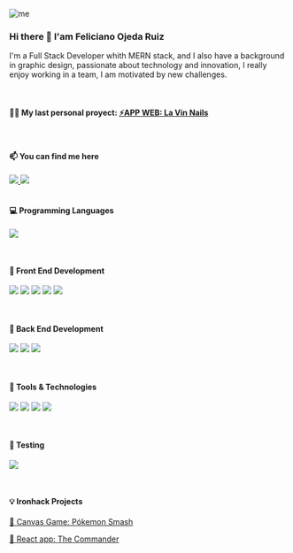 ![me](https://res.cloudinary.com/duoshgr3h/image/upload/v1693406498/Readme_Github_rounded_ejefrk.png)

### Hi there 👋 I'am Feliciano Ojeda Ruiz

I'm a Full Stack Developer whith MERN stack, and I also have a background in graphic design, passionate about technology and innovation, I really enjoy working in a team, I am motivated by new challenges.

<br>

<span>
<h4>🧑‍💻 My last personal proyect: <a href="https://la-vin-nails-app.fly.dev/"> ⚡APP WEB: La Vin Nails </a></h4> 
</span>

<br>


<h4>📫 You can find me here</h4>
  <a href="https://www.linkedin.com/in/feliciano-ojeda-ruiz/">
    <img src="https://img.shields.io/badge/LinkedIn-0077B5?style=for-the-badge&logo=linkedin&logoColor=white">
  </a>
  <a href="mailto:feliojedaruiz@gmail.com">
    <img src="https://img.shields.io/badge/Gmail-D14836?style=for-the-badge&logo=gmail&logoColor=white">
  </a>
  
<br>


<br>


<h4>💻 Programming Languages</h4>
<p>
  <img src="https://img.shields.io/badge/JavaScript-F7DF1E?style=for-the-badge&logo=javascript&logoColor=black">
</p>

<br>


<h4>🚀 Front End Development</h4>
<p>
  <img src="https://img.shields.io/badge/HTML5-E34F26?style=for-the-badge&logo=html5&logoColor=white">
  <img src="https://img.shields.io/badge/CSS3-1572B6?style=for-the-badge&logo=css3&logoColor=white">
  <img src="https://img.shields.io/badge/React-20232A?style=for-the-badge&logo=react&logoColor=61DAFB">
  <img src="https://img.shields.io/badge/bootstrap-%23563D7C.svg?style=for-the-badge&logo=bootstrap&logoColor=white">
  <img src="https://img.shields.io/badge/tailwindcss-%2338B2AC.svg?style=for-the-badge&logo=tailwind-css&logoColor=white">
</p>

<br>

<h4>🔬 Back End Development</h4>
<p>
  <img src="https://img.shields.io/badge/node.js-6DA55F?style=for-the-badge&logo=node.js&logoColor=white">
  <img src="https://img.shields.io/badge/express.js-%23404d59.svg?style=for-the-badge&logo=express&logoColor=%2361DAFB">
  <img src="https://img.shields.io/badge/MongoDB-%234ea94b.svg?style=for-the-badge&logo=mongodb&logoColor=white">
</p>

<br>

<h4>🎨 Tools & Technologies</h4>
<p>
  <img src="https://img.shields.io/badge/Git-F05032?style=for-the-badge&logo=git&logoColor=white">
  <img src="https://img.shields.io/badge/GitHub-100000?style=for-the-badge&logo=github&logoColor=white">
  <img src="https://img.shields.io/badge/Trello-%23026AA7.svg?style=for-the-badge&logo=Trello&logoColor=white">
  <img src="https://img.shields.io/badge/Notion-000000?style=for-the-badge&logo=notion&logoColor=white">
</p>

<br>

<h4>🚦 Testing</h4>
<p>
  <img src="https://img.shields.io/badge/Postman-FF6C37?style=for-the-badge&logo=postman&logoColor=white"/>
</p>

<br>

<h4>💡 Ironhack Projects</h4>

<p>
  <a href="https://feliojedaruiz.github.io/Proyecto-1/">🌟 Canvas Game:  Pókemon Smash</a>
</p>
<p>
  <a href="https://github.com/FeliOjedaRuiz/the-commander">🌟 React app:  The Commander</a>
</p>




<!--
**FeliOjedaRuiz/FeliOjedaRuiz** is a ✨ _special_ ✨ repository because its `README.md` (this file) appears on your GitHub profile.

Here are some ideas to get you started:

- 🔭 I’m currently working on ...
- 🌱 I’m currently learning ...
- 👯 I’m looking to collaborate on ...
- 🤔 I’m looking for help with ...
- 💬 Ask me about ...
- 📫 How to reach me: ...
- 😄 Pronouns: ...
- ⚡ Fun fact: ...
-->
